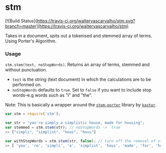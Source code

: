 stm
===
[![Build Status](https://travis-ci.org/waltervascarvalho/stm.svg?branch=master](https://travis-ci.org/waltervascarvalho/stm)

Takes in a document, spits out a tokenised and stemmed array of terms. Using Porter's Algorithm.

### Usage
`stm.stem(text, noStopWords)`. Returns an array of terms, stemmed and without punctuation.

* `text` is the string (text document) in which the calculations are to be performed on.
* `noStopWords` defaults to `true`. Set to `false` if you want to include stop words–e.g words such as "I" and "the".

Note: This is basically a wrapper around the [`stem-porter`](https://www.npmjs.org/package/stem-porter) library by [`kastor`](https://www.npmjs.org/~kastor).

```javascript
var stm = require('stm');

var str = "you're simply a simplistic house, made for housing";
var stemmed = stm.stem(str); // noStopWords -> `true`
>> ["simpli", "simplist", "hous", "hous"]

var withStopWords = stm.stem(str, false); // turn off the removal of stop words
>> [ 'you', 're', 'simpli', 'a', 'simplist', 'hous', 'made', 'for', 'hous'];
```
